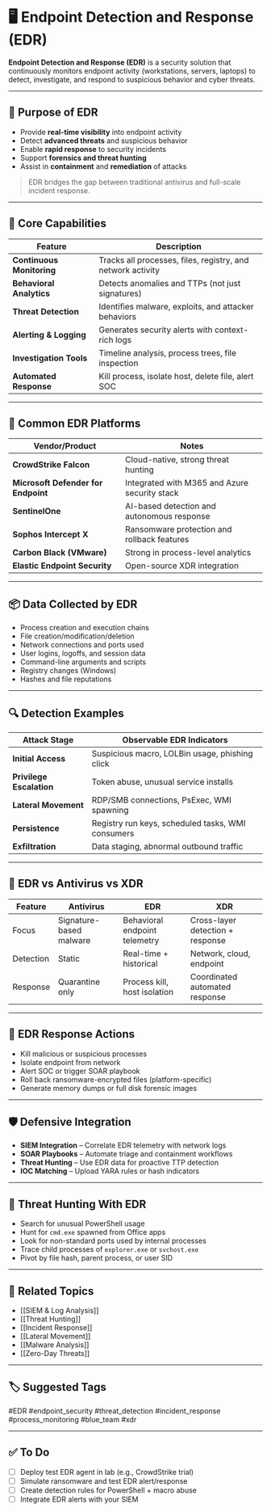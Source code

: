 # 🖥️ Endpoint Detection and Response (EDR)

**Endpoint Detection and Response (EDR)** is a security solution that continuously monitors endpoint activity (workstations, servers, laptops) to detect, investigate, and respond to suspicious behavior and cyber threats.

---

## 🎯 Purpose of EDR

- Provide **real-time visibility** into endpoint activity
- Detect **advanced threats** and suspicious behavior
- Enable **rapid response** to security incidents
- Support **forensics and threat hunting**
- Assist in **containment** and **remediation** of attacks

> EDR bridges the gap between traditional antivirus and full-scale incident response.

---

## 🧱 Core Capabilities

| Feature               | Description                                             |
|------------------------|---------------------------------------------------------|
| **Continuous Monitoring** | Tracks all processes, files, registry, and network activity |
| **Behavioral Analytics**  | Detects anomalies and TTPs (not just signatures)     |
| **Threat Detection**      | Identifies malware, exploits, and attacker behaviors |
| **Alerting & Logging**    | Generates security alerts with context-rich logs     |
| **Investigation Tools**   | Timeline analysis, process trees, file inspection    |
| **Automated Response**    | Kill process, isolate host, delete file, alert SOC   |

---

## 🧰 Common EDR Platforms

| Vendor/Product               | Notes                                              |
|------------------------------|----------------------------------------------------|
| **CrowdStrike Falcon**       | Cloud-native, strong threat hunting                |
| **Microsoft Defender for Endpoint** | Integrated with M365 and Azure security stack |
| **SentinelOne**              | AI-based detection and autonomous response         |
| **Sophos Intercept X**       | Ransomware protection and rollback features        |
| **Carbon Black (VMware)**    | Strong in process-level analytics                  |
| **Elastic Endpoint Security**| Open-source XDR integration                        |

---

## 📦 Data Collected by EDR

- Process creation and execution chains
- File creation/modification/deletion
- Network connections and ports used
- User logins, logoffs, and session data
- Command-line arguments and scripts
- Registry changes (Windows)
- Hashes and file reputations

---

## 🔍 Detection Examples

| Attack Stage          | Observable EDR Indicators                             |
|------------------------|--------------------------------------------------------|
| **Initial Access**     | Suspicious macro, LOLBin usage, phishing click         |
| **Privilege Escalation**| Token abuse, unusual service installs                 |
| **Lateral Movement**   | RDP/SMB connections, PsExec, WMI spawning              |
| **Persistence**        | Registry run keys, scheduled tasks, WMI consumers      |
| **Exfiltration**       | Data staging, abnormal outbound traffic                |

---

## 🧠 EDR vs Antivirus vs XDR

| Feature        | Antivirus         | EDR                            | XDR                              |
|----------------|-------------------|---------------------------------|----------------------------------|
| Focus          | Signature-based malware | Behavioral endpoint telemetry | Cross-layer detection + response |
| Detection      | Static            | Real-time + historical          | Network, cloud, endpoint         |
| Response       | Quarantine only   | Process kill, host isolation    | Coordinated automated response   |

---

## 🔐 EDR Response Actions

- Kill malicious or suspicious processes
- Isolate endpoint from network
- Alert SOC or trigger SOAR playbook
- Roll back ransomware-encrypted files (platform-specific)
- Generate memory dumps or full disk forensic images

---

## 🛡 Defensive Integration

- **SIEM Integration** – Correlate EDR telemetry with network logs
- **SOAR Playbooks** – Automate triage and containment workflows
- **Threat Hunting** – Use EDR data for proactive TTP detection
- **IOC Matching** – Upload YARA rules or hash indicators

---

## 🧪 Threat Hunting With EDR

- Search for unusual PowerShell usage
- Hunt for `cmd.exe` spawned from Office apps
- Look for non-standard ports used by internal processes
- Trace child processes of `explorer.exe` or `svchost.exe`
- Pivot by file hash, parent process, or user SID

---

## 🔗 Related Topics

- [[SIEM & Log Analysis]]
- [[Threat Hunting]]
- [[Incident Response]]
- [[Lateral Movement]]
- [[Malware Analysis]]
- [[Zero-Day Threats]]

---

## 🏷 Suggested Tags

#EDR #endpoint_security #threat_detection #incident_response #process_monitoring #blue_team #xdr

---

## ✅ To Do

- [ ] Deploy test EDR agent in lab (e.g., CrowdStrike trial)
- [ ] Simulate ransomware and test EDR alert/response
- [ ] Create detection rules for PowerShell + macro abuse
- [ ] Integrate EDR alerts with your SIEM
